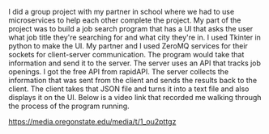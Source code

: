 I did a group project with my partner in school where we had to use microservices to help each other complete the project. My part of the project was to build a job search program that has a UI that asks the user what job title they're searching for and what city they're in. I used Tkinter in python to make the UI. My partner and I used ZeroMQ services for their sockets for client-server communication. The program would take that information and send it to the server. The server uses an API that tracks job openings. I got the free API from rapidAPI. The server collects the information that was sent from the client and sends the results back to the client. The client takes that JSON file and turns it into a text file and also displays it on the UI. Below is a video link that recorded me walking through the process of the program running.

https://media.oregonstate.edu/media/t/1_ou2pttgz
